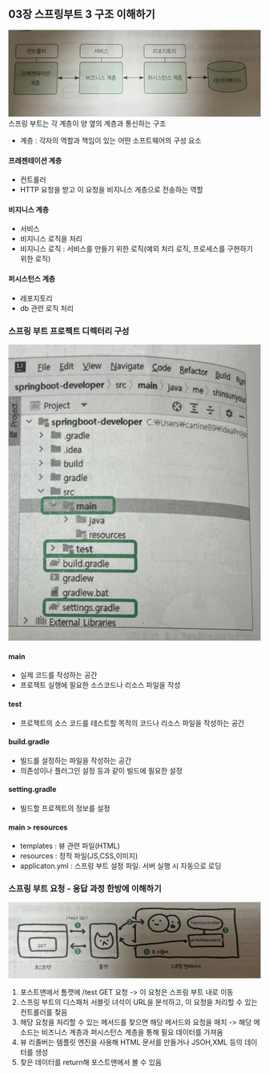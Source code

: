 ## 03장 스프링부트 3 구조 이해하기

![img.png](img.png)
스프링 부트는 각 계층이 양 옆의 계층과 통신하는 구조

- 계층 : 각자의 역할과 책임이 있는 어떤 소프트웨어의 구성 요소

#### 프레젠테이션 계층
- 컨트롤러
- HTTP 요청을 받고 이 요청을 비지니스 게층으로 전송하는 역할
#### 비지니스 계층
- 서비스
- 비지니스 로직을 처리
- 비지니스 로직 : 서비스를 만들기 위한 로직(예외 처리 로직, 프로세스를 구현하기 위한 로직)

#### 퍼시스턴스 계층
- 레포지토리
- db 관련 로직 처리

### 스프링 부트 프로젝트 디렉터리 구성
![img_1.png](img_1.png)
#### main
- 실제 코드를 작성하는 공간
- 프로젝트 실행에 필요한 소스코드나 리소스 파일을 작성

#### test
- 프로젝트의 소스 코드를 테스트할 목적의 코드나 리소스 파일을 작성하는 공간

#### build.gradle
- 빌드를 설정하는 파일을 작성하는 공간
- 의존성이나 플러그인 설정 등과 같이 빌드에 필요한 설정

#### setting.gradle
- 빌드할 프로젝트의 정보를 설정

#### main > resources
- templates : 뷰 관련 파일(HTML)
- resources : 정적 파일(JS,CSS,이미지)
- applicaton.yml : 스프링 부트 설정 파일. 서버 실행 시 자동으로 로딩

### 스프링 부트 요청 - 응답 과정 한방에 이해하기
![img_2.png](img_2.png)
1. 포스트맨에서 톰캣에 /test GET 요청 -> 이 요청은 스프링 부트 내로 이동
2. 스프링 부트의 디스패처 서블릿 녀석이 URL을 분석하고, 이 요청을 처리할 수 있는 컨트롤러를 찾음
3. 해당 요청을 처리할 수 있는 메서드를 찾으면 해당 메서드와 요청을 매치 -> 해당 메소드는 비즈니스 계층과 퍼시스턴스 계층을 통해 필요 데이터를 가져옴
4. 뷰 리졸버는 템플릿 엔진을 사용해 HTML 문서를 만들거나 JSOH,XML 등의 데이터를 생성
5. 찾은 데이터를 return해 포스트맨에서 볼 수 있음